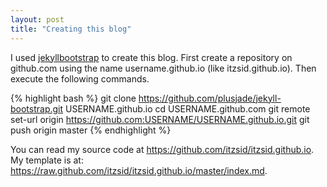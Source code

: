 ```yaml
---
layout: post
title: "Creating this blog"
---
```

I used <a href="http://jekyllbootstrap.com/">jekyllbootstrap</a> to create this blog. First create a repository on github.com using the name username.github.io (like itzsid.github.io). Then execute the following commands.

{% highlight bash %}
  git clone https://github.com/plusjade/jekyll-bootstrap.git USERNAME.github.io
  cd USERNAME.github.com
  git remote set-url origin https://github.com:USERNAME/USERNAME.github.io.git
  git push origin master
   {% endhighlight %}

You can read my source code at <a href="https://github.com/itzsid/itzsid.github.io">https://github.com/itzsid/itzsid.github.io</a>. My template is at: <a href="https://raw.github.com/itzsid/itzsid.github.io/master/index.md">https://raw.github.com/itzsid/itzsid.github.io/master/index.md</a>.

